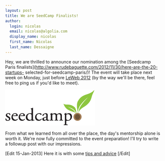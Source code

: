 ```yaml
---
layout: post
title: We are SeedCamp Finalists!
author:
  login: nicolas
  email: nicolas@algolia.com
  display_name: nicolas
  first_name: Nicolas
  last_name: Dessaigne
---
```


Hey, we are thrilled to announce our nomination among the [Seedcamp Paris
finalists](http://www.rudebaguette.com/2012/11/30/here-are-the-20-startups-
selected-for-seedcamp-paris/)! The event will take place next week on Monday,
just before [LeWeb 2012](http://paris.leweb.co/) (by the way we'll be there,
feel free to ping us if you'd like to meet).

![Seedcamp Finalists](assets/seedcamp.png)

From what we learned from all over the place, the day's mentorship alone is
worth it. We're now fully committed to the event preparation! I'll try to
write a followup post with our impressions.

[Edit 15-Jan-2013] Here it is with some [tips and
advice](http://blog.algolia.com/seedcamp-tips-and-advice-from-a-finalist/)
[/Edit]

